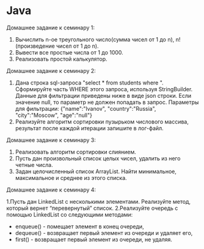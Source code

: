 # Java

Домашнее задание к семинару 1:

1. Вычислить n-ое треугольного число(сумма чисел от 1 до n), n! (произведение чисел от 1 до n).
2. Вывести все простые числа от 1 до 1000.
3. Реализовать простой калькулятор.

Домашнее задание к семинару 2:

1. Дана строка sql-запроса "select * from students where ". 
Сформируйте часть WHERE этого запроса, используя StringBuilder. 
Данные для фильтрации приведены ниже в виде json строки.
Если значение null, то параметр не должен попадать в запрос.
Параметры для фильтрации: {"name":"Ivanov", "country":"Russia", "city":"Moscow", "age":"null"}
2. Реализуйте алгоритм сортировки пузырьком числового массива, результат после каждой итерации запишите в лог-файл.

Домашнее задание к семинару 3:

1. Реализовать алгоритм сортировки слиянием.
2. Пусть дан произвольный список целых чисел, удалить из него четные числа.
3. Задан целочисленный список ArrayList. Найти минимальное, максимальное и среднее из этого списка.

Домашнее задание к семинару 4:

1.Пусть дан LinkedList с несколькими элементами. Реализуйте метод, который вернет “перевернутый” список.
2.Реализуйте очередь с помощью LinkedList со следующими методами:
- enqueue() - помещает элемент в конец очереди,
- dequeue() - возвращает первый элемент из очереди и удаляет его,
- first() - возвращает первый элемент из очереди, не удаляя.
